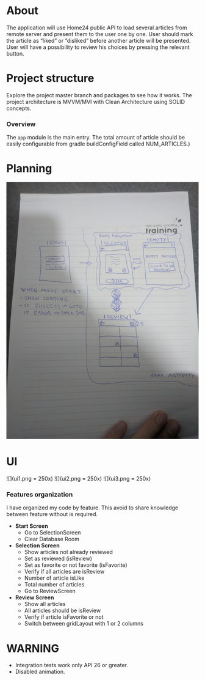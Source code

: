 # About
The application will use Home24 public API to load several articles from remote server and
present them to the user one by one. User should mark the article as “liked” or ”disliked”
before another article will be presented. User will have a possibility to review his choices by
pressing the relevant button.

# Project structure
Explore the project master branch and packages to see how it works. The project architecture is MVVM/MVI with Clean Architecture using SOLID concepts.

### Overview
The `app` module is the main entry.
The total amount of article should be easily configurable from gradle buildConfigField called NUM_ARTICLES.)

# Planning
![Screenshot](planning_image.jpeg)

# UI
![](ui1.png = 250x)
![](ui2.png = 250x)
![](ui3.png = 250x)

### Features organization

I have organized my code by feature. This avoid to share knowledge between feature without is required.

- **Start Screen**
  * Go to SelectionScreen
  * Clear Database Room
- **Selection Screen**
  * Show articles not already reviewed 
  * Set as reviewed (isReview)
  * Set as favorite or not favorite (isFavorite)
  * Verify if all articles are isReview
  * Number of article isLike
  * Total number of articles
  * Go to ReviewScreen
- **Review Screen**
  * Show all articles
  * All articles should be isReview
  * Verify if article isFavorite or not
  * Switch between gridLayout with 1 or 2 columns

# WARNING

- Integration tests work only API 26 or greater.
- Disabled animation.